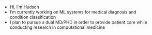 - Hi, I’m Hudson
- I’m currently working on ML systems for medical diagnosis and condition classification 
- I plan to pursue a dual MD/PHD in order to provide patient care while conducting research in computational medicine

<!---
hudsonwg/hudsonwg is a ✨ special ✨ repository because its `README.md` (this file) appears on your GitHub profile.
You can click the Preview link to take a look at your changes.
--->
